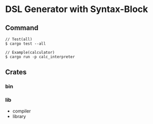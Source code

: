 # DSL Generator with Syntax-Block

## Command

```
// Test(all)
$ cargo test --all

// Example(calculator)
$ cargo run -p calc_interpreter
```

## Crates

### bin

### lib

- compiler
- library
